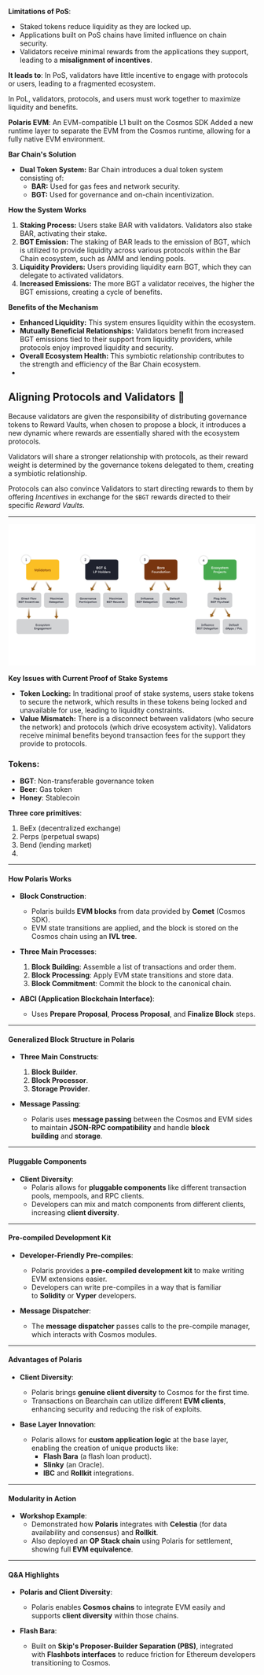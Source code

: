 **Limitations of PoS**:

*   Staked tokens reduce liquidity as they are locked up.
*   Applications built on PoS chains have limited influence on chain security.
*   Validators receive minimal rewards from the applications they support, leading to a **misalignment of incentives**.

**It leads to**: In PoS, validators have little incentive to engage with protocols or users, leading to a fragmented ecosystem.

In PoL, validators, protocols, and users must work together to maximize liquidity and benefits.

**Polaris EVM**: An EVM-compatible L1 built on the Cosmos SDK
Added a new runtime layer to separate the EVM from the Cosmos runtime, allowing for a fully native EVM environment.


**Bar Chain's Solution**

-   **Dual Token System:** Bar Chain introduces a dual token system consisting of:
    -   **BAR:** Used for gas fees and network security.
    -   **BGT:** Used for governance and on-chain incentivization.

**How the System Works**

1.  **Staking Process:** Users stake BAR with validators. Validators also stake BAR, activating their stake.
2.  **BGT Emission:** The staking of BAR leads to the emission of BGT, which is utilized to provide liquidity across various protocols within the Bar Chain ecosystem, such as AMM and lending pools.
3.  **Liquidity Providers:** Users providing liquidity earn BGT, which they can delegate to activated validators.
4.  **Increased Emissions:** The more BGT a validator receives, the higher the BGT emissions, creating a cycle of benefits.

**Benefits of the Mechanism**

-   **Enhanced Liquidity:** This system ensures liquidity within the ecosystem.
-   **Mutually Beneficial Relationships:** Validators benefit from increased BGT emissions tied to their support from liquidity providers, while protocols enjoy improved liquidity and security.
-   **Overall Ecosystem Health:** This symbiotic relationship contributes to the strength and efficiency of the Bar Chain ecosystem.
-   



## Aligning Protocols and Validators 🤝[​](https://docs.berachain.com/learn/pol/#aligning-protocols-and-validators-%F0%9F%A4%9D)

Because validators are given the responsibility of distributing governance tokens to Reward Vaults, when chosen to propose a block, it introduces a new dynamic where rewards are essentially shared with the ecosystem protocols.

Validators will share a stronger relationship with protocols, as their reward weight is determined by the governance tokens delegated to them, creating a symbiotic relationship.

Protocols can also convince Validators to start directing rewards to them by offering _Incentives_ in exchange for the `$BGT` rewards directed to their specific _Reward Vaults_.

----------

![alt text](image-3.png)


**Key Issues with Current Proof of Stake Systems**

-   **Token Locking:** In traditional proof of stake systems, users stake tokens to secure the network, which results in these tokens being locked and unavailable for use, leading to liquidity constraints.
-   **Value Mismatch:** There is a disconnect between validators (who secure the network) and protocols (which drive ecosystem activity). Validators receive minimal benefits beyond transaction fees for the support they provide to protocols.


### Tokens:
*   **BGT**: Non-transferable governance token
*   **Beer**: Gas token
*   **Honey**: Stablecoin

**Three core primitives**:

1.  BeEx (decentralized exchange)
2.  Perps (perpetual swaps)
3.  Bend (lending market)
4.  
----------------------

#### **How Polaris Works**

-   **Block Construction**:

    -   Polaris builds **EVM blocks** from data provided by **Comet** (Cosmos SDK).
    -   EVM state transitions are applied, and the block is stored on the Cosmos chain using an **IVL tree**.
-   **Three Main Processes**:

    1.  **Block Building**: Assemble a list of transactions and order them.
    2.  **Block Processing**: Apply EVM state transitions and store data.
    3.  **Block Commitment**: Commit the block to the canonical chain.
-   **ABCI (Application Blockchain Interface)**:

    -   Uses **Prepare Proposal**, **Process Proposal**, and **Finalize Block** steps.

* * * *

#### **Generalized Block Structure in Polaris**

-   **Three Main Constructs**:

    1.  **Block Builder**.
    2.  **Block Processor**.
    3.  **Storage Provider**.
-   **Message Passing**:

    -   Polaris uses **message passing** between the Cosmos and EVM sides to maintain **JSON-RPC compatibility** and handle **block building** and **storage**.

* * * *

#### **Pluggable Components**

-   **Client Diversity**:
    -   Polaris allows for **pluggable components** like different transaction pools, mempools, and RPC clients.
    -   Developers can mix and match components from different clients, increasing **client diversity**.

* * * *

#### **Pre-compiled Development Kit**

-   **Developer-Friendly Pre-compiles**:

    -   Polaris provides a **pre-compiled development kit** to make writing EVM extensions easier.
    -   Developers can write pre-compiles in a way that is familiar to **Solidity** or **Vyper** developers.
-   **Message Dispatcher**:

    -   The **message dispatcher** passes calls to the pre-compile manager, which interacts with Cosmos modules.

* * * *

#### **Advantages of Polaris**

-   **Client Diversity**:

    -   Polaris brings **genuine client diversity** to Cosmos for the first time.
    -   Transactions on Bearchain can utilize different **EVM clients**, enhancing security and reducing the risk of exploits.
-   **Base Layer Innovation**:

    -   Polaris allows for **custom application logic** at the base layer, enabling the creation of unique products like:
        -   **Flash Bara** (a flash loan product).
        -   **Slinky** (an Oracle).
        -   **IBC** and **Rollkit** integrations.

* * * *

#### **Modularity in Action**

-   **Workshop Example**:
    -   Demonstrated how **Polaris** integrates with **Celestia** (for data availability and consensus) and **Rollkit**.
    -   Also deployed an **OP Stack chain** using Polaris for settlement, showing full **EVM equivalence**.

* * * *

#### **Q&A Highlights**

-   **Polaris and Client Diversity**:

    -   Polaris enables **Cosmos chains** to integrate EVM easily and supports **client diversity** within those chains.
-   **Flash Bara**:

    -   Built on **Skip's Proposer-Builder Separation (PBS)**, integrated with **Flashbots interfaces** to reduce friction for Ethereum developers transitioning to Cosmos.